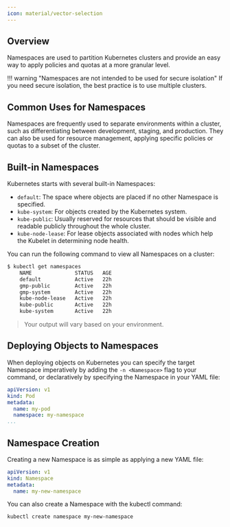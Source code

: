 ```yaml
---
icon: material/vector-selection
---
```

## Overview
Namespaces are used to partition Kubernetes clusters and provide an easy way to apply policies and quotas at a more granular level.  

!!! warning "Namespaces are not intended to be used for secure isolation"
    If you need secure isolation, the best practice is to use multiple clusters.

## Common Uses for Namespaces
Namespaces are frequently used to separate environments within a cluster, such as differentiating between development, staging, and production. They can also be used for resource management, applying specific policies or quotas to a subset of the cluster.

## Built-in Namespaces
Kubernetes starts with several built-in Namespaces:

- `default`: The space where objects are placed if no other Namespace is specified.
- `kube-system`: For objects created by the Kubernetes system.
- `kube-public`: Usually reserved for resources that should be visible and readable publicly throughout the whole cluster.
- `kube-node-lease`: For lease objects associated with nodes which help the Kubelet in determining node health.  

You can run the following command to view all Namespaces on a cluster:  

``` bash
$ kubectl get namespaces
    NAME              STATUS   AGE
    default           Active   22h
    gmp-public        Active   22h
    gmp-system        Active   22h
    kube-node-lease   Active   22h
    kube-public       Active   22h
    kube-system       Active   22h
```
> Your output will vary based on your environment.  

## Deploying Objects to Namespaces
When deploying objects on Kubernetes you can specify the target Namespace imperatively by adding the `-n <Namespace>` flag to your command, or declaratively by specifying the Namespace in your YAML file:  

``` yaml
apiVersion: v1
kind: Pod
metadata:
  name: my-pod
  namespace: my-namespace
...
```

## Namespace Creation
Creating a new Namespace is as simple as applying a new YAML file:

``` yaml
apiVersion: v1
kind: Namespace
metadata:
  name: my-new-namespace
```  

You can also create a Namespace with the kubectl command:

``` shell
kubectl create namespace my-new-namespace
```